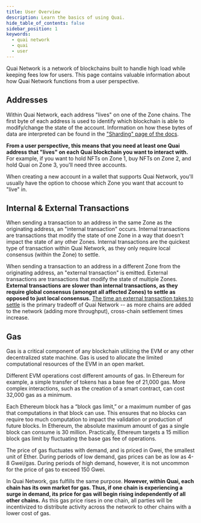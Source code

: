 ```yaml
---
title: User Overview
description: Learn the basics of using Quai.
hide_table_of_contents: false
sidebar_position: 1
keywords:
  - quai network
  - quai
  - user
---
```


Quai Network is a network of blockchains built to handle high load while keeping fees low for users. This page contains valuable information about how Quai Network functions from a user perspective.

## Addresses

Within Quai Network, each address "lives" on one of the Zone chains. The first byte of each address is used to identify which blockchain is able to modify/change the state of the account. Information on how these bytes of data are interpreted can be found in the ["Sharding" page of the docs](../../learn/advanced-introduction/hierarchical-structure/sharding.mdx).

**From a user perspective, this means that you need at least one Quai address that "lives" on each Quai blockchain you want to interact with.** For example, if you want to hold NFTs on Zone 1, buy NFTs on Zone 2, and hold Quai on Zone 3, you'll need three accounts.

When creating a new account in a wallet that supports Quai Network, you'll usually have the option to choose which Zone you want that account to "live" in.

## Internal & External Transactions

When sending a transaction to an address in the same Zone as the originating address, an "internal transaction" occurs. Internal transactions are transactions that modify the state of one Zone in a way that doesn't impact the state of any other Zones. Internal transactions are the quickest type of transaction within Quai Network, as they only require local consensus (within the Zone) to settle.

When sending a transaction to an address in a different Zone from the originating address, an "external transaction" is emitted. External transactions are transactions that modify the state of multiple Zones. **External transactions are slower than internal transactions, as they require global consensus (amongst all affected Zones) to settle as opposed to just local consensus.** [The time an external transaction takes to settle](../../learn/advanced-introduction/poem/infinite-execution-shards/dynamic-sharding.mdx) is the primary tradeoff of Quai Network -- as more chains are added to the network (adding more throughput), cross-chain settlement times increase.

## Gas

Gas is a critical component of any blockchain utilizing the EVM or any other decentralized state machine. Gas is used to allocate the limited computational resources of the EVM in an open market.

Different EVM operations cost different amounts of gas. In Ethereum for example, a simple transfer of tokens has a base fee of 21,000 gas. More complex interactions, such as the creation of a smart contract, can cost 32,000 gas as a minimum.

Each Ethereum block has a “block gas limit,” or a maximum number of gas that computations in that block can use. This ensures that no blocks can require too much computation to impact the validation or production of future blocks. In Ethereum, the absolute maximum amount of gas a single block can consume is 30 million. Practically, Ethereum targets a 15 million block gas limit by fluctuating the base gas fee of operations.

The price of gas fluctuates with demand, and is priced in Gwei, the smallest unit of Ether. During periods of low demand, gas prices can be as low as 4-8 Gwei/gas. During periods of high demand, however, it is not uncommon for the price of gas to exceed 150 Gwei.

In Quai Network, gas fulfills the same purpose. **However, within Quai, each chain has its own market for gas. Thus, if one chain is experiencing a surge in demand, its price for gas will begin rising independently of all other chains.** As this gas price rises in one chain, all parties will be incentivized to distribute activity across the network to other chains with a lower cost of gas.
